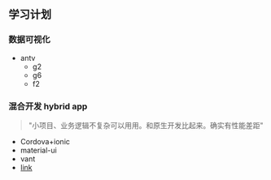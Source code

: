 ## 学习计划

### 数据可视化
- antv
  - g2
  - g6
  - f2
  
### 混合开发 hybrid app
>"小项目、业务逻辑不复杂可以用用。和原生开发比起来。确实有性能差距"
- Cordova+ionic
- material-ui
- vant
- [link](https://www.cnblogs.com/woodk/p/5215652.html)

